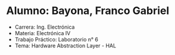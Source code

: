 # Alumno: Bayona, Franco Gabriel
- Carrera: Ing. Electrónica
- Materia: Electrónica IV
- Trabajo Práctico: Laboratorio n° 6
- Tema:  Hardware Abstraction Layer - HAL